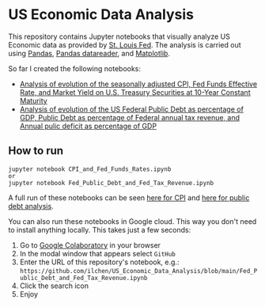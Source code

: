 # US Economic Data Analysis
This repository contains Jupyter notebooks that visually analyze US Economic data as provided by [St. Louis Fed](https://fred.stlouisfed.org).
The analysis is carried out using [Pandas](https://pandas.pydata.org), [Pandas datareader](https://pydata.github.io/pandas-datareader/), and [Matplotlib](https://matplotlib.org/stable/index.html).

So far I created the following notebooks:
* [Analysis of evolution of the seasonally adjusted CPI, Fed Funds Effective Rate, and Market Yield on U.S. Treasury Securities at 10-Year Constant Maturity](./CPI_and_Fed_Funds_Rates.ipynb)
* [Analysis of evolution of the US Federal Public Debt as percentage of GDP, Public Debt as percentage of Federal annual tax revenue, and Annual pulic deficit as percentage of GDP](./Fed_Public_Debt_and_Fed_Tax_Revenue.ipynb)

## How to run
```commandline
jupyter notebook CPI_and_Fed_Funds_Rates.ipynb
or
jupyter notebook Fed_Public_Debt_and_Fed_Tax_Revenue.ipynb
```
A full run of these notebooks can be seen [here for CPI](https://github.com/ilchen/US_Economic_Data_Analysis/blob/main/CPI_and_Fed_Funds_Rates.ipynb) and
[here for public debt analysis](https://github.com/ilchen/US_Economic_Data_Analysis/blob/main/Fed_Public_Debt_and_Fed_Tax_Revenue.ipynb).  

You can also run these notebooks in Google cloud. This way you don't need to install anything locally. This takes just a few seconds:
1. Go to [Google Colaboratory](https://colab.research.google.com/notebooks/intro.ipynb#recent=true) in your browser
2. In the modal window that appears select `GitHub`
3. Enter the URL of this repository's notebook, e.g.: `https://github.com/ilchen/US_Economic_Data_Analysis/blob/main/Fed_Public_Debt_and_Fed_Tax_Revenue.ipynb`
4. Click the search icon
5. Enjoy
